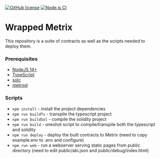 [![GitHub license](https://img.shields.io/github/license/TheLindaProjectInc/wrapped-metrix)](https://github.com/TheLindaProjectInc/wrapped-metrix/blob/main/LICENSE.md) [![Node.js CI](https://github.com/TheLindaProjectInc/wrapped-metrix/actions/workflows/node.js.yml/badge.svg)](https://github.com/TheLindaProjectInc/wrapped-metrix/actions/workflows/node.js.yml)

# Wrapped Metrix

This repository is a suite of contracts as well as the scripts needed to deploy them.

### Prerequisites

- [NodeJS 14+](https://nodejs.org/en/download/)
- [TypeScript](https://www.typescriptlang.org/#installation)
- [solc](https://docs.soliditylang.org/en/v0.8.7/installing-solidity.html)
- [metrixd](https://github.com/TheLindaProjectInc/Metrix/releases)

### Scripts

- `npm install` - install the project dependencies
- `npm run buildTs` - transpile the typescript project
- `npm run buildSol` - compile the solidity project
- `npm run build` - oneshot script to compile/transpile both the typescript and solidity
- `npm run deploy` - deploy the built contracts to Metrix (need to copy example.env to .env and configure)
- `npm run web` - run a webserver serving static pages from public directory (need to edit public/abi.json and public/debug/index.html)
